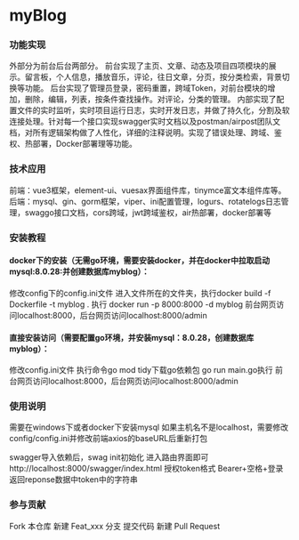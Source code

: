 # myBlog

### 功能实现

外部分为前台后台两部分。
前台实现了主页、文章、动态及项目四项模块的展示。留言板，个人信息，播放音乐，评论，往日文章，分页，按分类检索，背景切换等功能。
后台实现了管理员登录，密码重置，跨域Token，对前台模块的增加，删除，编辑，列表，按条件查找操作。对评论，分类的管理。
内部实现了配置文件的实时监听，实时项目运行日志，实时开发日志，并做了持久化，分割及软连接处理。针对每一个接口实现swagger实时文档以及postman/airpost团队文档，对所有逻辑架构做了人性化，详细的注释说明。实现了错误处理、跨域、鉴权、热部署，Docker部署理等功能。

### 技术应用

前端：vue3框架，element-ui、vuesax界面组件库，tinymce富文本组件库等。
后端：mysql、gin、gorm框架，viper、ini配置管理，logurs、rotatelogs日志管理，swaggo接口文档，cors跨域，jwt跨域鉴权，air热部署，docker部署等

### 安装教程

#### docker下的安装（无需go环境，需要安装docker，并在docker中拉取启动mysql:8.0.28:并创建数据库myblog）：

修改config下的config.ini文件
进入文件所在的文件夹，执行docker build -f Dockerfile -t myblog .
执行 docker run -p 8000:8000 -d myblog
前台网页访问localhost:8000，后台网页访问localhost:8000/admin

#### 直接安装访问（需要配置go环境，并安装mysql：8.0.28，创建数据库myblog）：

修改config.ini文件
执行命令go mod tidy下载go依赖包
go run main.go执行
前台网页访问localhost:8000，后台网页访问localhost:8000/admin

### 使用说明

需要在windows下或者docker下安装mysql
如果主机名不是localhost，需要修改config/config.ini并修改前端axios的baseURL后重新打包

swagger导入依赖后，swag init初始化 进入路由界面即可http://localhost:8000/swagger/index.html
授权token格式 Bearer+空格+登录返回reponse数据中token中的字符串

### 参与贡献

Fork 本仓库
新建 Feat_xxx 分支
提交代码
新建 Pull Request
